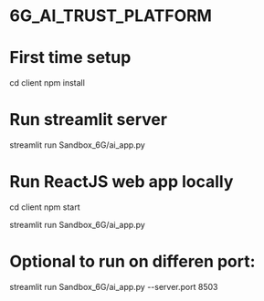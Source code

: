 # 6G_AI_TRUST_PLATFORM

# First time setup
cd client
npm install

# Run streamlit server
streamlit run Sandbox_6G/ai_app.py

# Run ReactJS web app locally
cd client
npm start

streamlit run Sandbox_6G/ai_app.py

# Optional to run on differen port:
streamlit run Sandbox_6G/ai_app.py --server.port 8503
